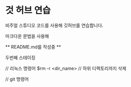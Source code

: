 # 것 허브 연습

비주얼 스튜디오 코드를 사용해 깃허브를 연습합니다.

마크다운 문법을 사용해

** README.md를 작성중  **

두번째 스테이징

// 리눅스 명령어
$rm -r <dir_name>  // 하위 디렉토리까지 삭제


// git 명령어


